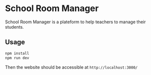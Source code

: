 # School Room Manager

School Room Manager is a plateform to help teachers to manage their students.

## Usage

```sh
npm install
npm run dev
```

Then the website should be accessible at `http://localhost:3000/`
